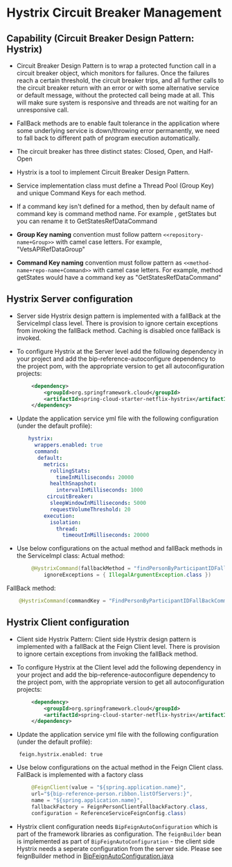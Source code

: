 # Hystrix Circuit Breaker Management

## Capability (Circuit Breaker Design Pattern: Hystrix)

- Circuit Breaker Design Pattern is to wrap a protected function call in a circuit breaker object, which monitors for failures. Once the failures reach a certain threshold, the circuit breaker trips, and all further calls to the circuit breaker return with an error or with some alternative service or default message, without the protected call being made at all. This will make sure system is responsive and threads are not waiting for an unresponsive call.

- FallBack methods are to enable fault tolerance in the application where some underlying service is down/throwing error permanently, we need to fall back to different path of program execution automatically. 

- The circuit breaker has three distinct states: Closed, Open, and Half-Open

- Hystrix is a tool to implement Circuit Breaker Design Pattern. 

- Service implementation class must define a Thread Pool (Group Key) and unique Command Keys for each method.

- If a command key isn't defined for a method, then by default name of command key is command method name. For example , getStates but you can rename it to GetStatesRefDataCommand

- **Group Key naming** convention must follow pattern `<<repository-name+Group>>` with camel case letters. For example, "VetsAPIRefDataGroup"

- **Command Key naming** convention must follow pattern as `<<method-name+repo-name+Command>>` with camel case letters. For example, method getStates would have a command key as "GetStatesRefDataCommand"

## Hystrix Server configuration
- Server side Hystrix design pattern is implemented with a fallBack at the ServiceImpl class level. There is provision to ignore certain exceptions from invoking the fallBack method. Caching is disabled once fallBack is invoked. 

- To configure Hystrix at the Server level add the following dependency in your project and add the bip-reference-autoconfigure dependency to the project pom, with the appropriate version to get all autoconfiguration projects:

```xml
		<dependency>
			<groupId>org.springframework.cloud</groupId>
			<artifactId>spring-cloud-starter-netflix-hystrix</artifactId>
		</dependency>
```

- Update the application service yml file with the following configuration (under the default profile):

```yaml
	   hystrix:
		 wrappers.enabled: true
		 command:
		  default:
		    metrics:
		      rollingStats:
		        timeInMilliseconds: 20000 
		      healthSnapshot: 
		        intervalInMilliseconds: 1000
		     circuitBreaker:
	 	      sleepWindowInMilliseconds: 5000
		      requestVolumeThreshold: 20
		    execution:
		      isolation:
		        thread:
		          timeoutInMilliseconds: 20000
```

- Use below configurations on the actual method and fallBack methods in the ServiceImpl class:
   Actual method:
```java
        @HystrixCommand(fallbackMethod = "findPersonByParticipantIDFallBack", commandKey = "GetPersonInfoByPIDCommand",
			ignoreExceptions = { IllegalArgumentException.class })
```

   FallBack method:
```java
	@HystrixCommand(commandKey = "FindPersonByParticipantIDFallBackCommand")
```

## Hystrix Client configuration

- Client side Hystrix Pattern: Client side Hystrix design pattern is implemented with a fallBack at 
the Feign Client level. There is provision to ignore certain exceptions from invoking the fallBack
method.

- To configure Hystrix at the Client level add the following dependency in your project and add the bip-reference-autoconfigure dependency to the project pom, with the appropriate version to get all autoconfiguration projects:

```xml
		<dependency>
			<groupId>org.springframework.cloud</groupId>
			<artifactId>spring-cloud-starter-netflix-hystrix</artifactId>
		</dependency>
```

- Update the application service yml file with the following configuration (under the default profile):
```
	feign.hystrix.enabled: true
```

- Use below configurations on the actual method in the Feign Client class. FallBack is implemented with a factory class
```java
		@FeignClient(value = "${spring.application.name}",
		url="${bip-reference-person.ribbon.listOfServers:}",
		name = "${spring.application.name}",
		fallbackFactory = FeignPersonClientFallbackFactory.class,
		configuration = ReferenceServiceFeignConfig.class)
```

- Hystrix client configuration needs `BipFeignAutoConfiguration` which is part of the framework libraries as configuration. The `feignBuilder` bean is implemented as part of `BipFeignAutoConfiguration` - the client side Hystrix needs a seperate configuration from the server side. Please see feignBuilder method in [BipFeignAutoConfiguration.java](https://github.com/department-of-veterans-affairs/ocp-framework/blob/master/bip-framework-autoconfigure/src/main/java/gov/va/bip/framework/feign/autoconfigure/BipFeignAutoConfiguration.java)

